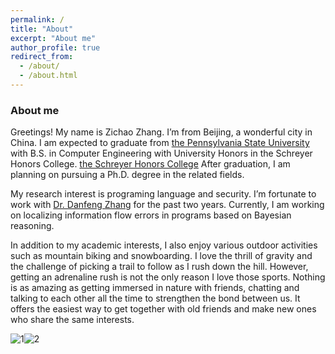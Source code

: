 ```yaml
---
permalink: /
title: "About"
excerpt: "About me"
author_profile: true
redirect_from: 
  - /about/
  - /about.html
---
```

### About me
Greetings! My name is Zichao Zhang. I’m from Beijing, a wonderful city in China. I am expected to graduate from [the Pennsylvania State University](https://www.eecs.psu.edu/) with B.S. in Computer Engineering with University Honors in the Schreyer Honors College. [the Schreyer Honors College](https://www.shc.psu.edu/) After graduation, I am planning on pursuing a Ph.D. degree in the related fields. 

My research interest is programing language and security. I’m fortunate to work with [Dr. Danfeng Zhang](http://www.cse.psu.edu/~dbz5017/) for the past two years. Currently, I am working on localizing information flow errors in programs based on Bayesian reasoning. 

In addition to my academic interests, I also enjoy various outdoor activities such as mountain biking and snowboarding. I love the thrill of gravity and the challenge of picking a trail to follow as I rush down the hill. However, getting an adrenaline rush is not the only reason I love those sports. Nothing is as amazing as getting immersed in nature with friends, chatting and talking to each other all the time to strengthen the bond between us. It offers the easiest way to get together with old friends and make new ones who share the same interests.

![1](/images/editing-talk.png)![2](/images/editing-talk.png)

